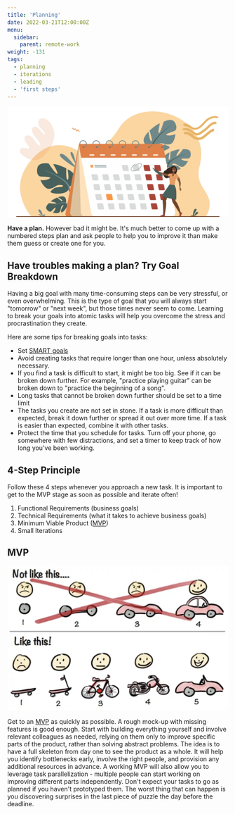 ```yaml
---
title: 'Planning'
date: 2022-03-21T12:00:00Z
menu:
  sidebar:
    parent: remote-work
weight: -131
tags:
  - planning
  - iterations
  - leading
  - 'first steps'
---
```


![Planning](/img/remote-work/planning.png)

**Have a plan.** However bad it might be. It's much better to come up with a numbered steps plan and ask people to help you to improve it than make them guess or create one for you.

## Have troubles making a plan? Try Goal Breakdown

Having a big goal with many time-consuming steps can be very stressful, or even overwhelming. This is the type of goal that you will always start "tomorrow" or "next week", but those times never seem to come. Learning to break your goals into atomic tasks will help you overcome the stress and procrastination they create.

Here are some tips for breaking goals into tasks: 
- Set [SMART goals](https://www.techrepublic.com/article/use-smart-goals-to-launch-management-by-objectives-plan/) 
- Avoid creating tasks that require longer than one hour, unless absolutely necessary.
- If you find a task is difficult to start, it might be too big. See if it can be broken down further. For example, "practice playing guitar" can be broken down to "practice the beginning of a song".
- Long tasks that cannot be broken down further should be set to a time limit
- The tasks you create are not set in stone. If a task is more difficult than expected, break it down further or spread it out over more time. If a task is easier than expected, combine it with other tasks.
- Protect the time that you schedule for tasks. Turn off your phone, go somewhere with few distractions, and set a timer to keep track of how long you've been working.

## 4-Step Principle

Follow these 4 steps whenever you approach a new task. It is important to get to the MVP stage as soon as possible and iterate often!

1. Functional Requirements (business goals)
1. Technical Requirements (what it takes to achieve business goals)
1. Minimum Viable Product ([MVP](#mvp))
1. Small Iterations

## MVP

![Minimum Viable Product](/img/mvp.png)

Get to an [MVP](https://en.wikipedia.org/wiki/Minimum_viable_product) as quickly as possible. A rough mock-up with missing features is good enough. Start with building everything yourself and involve relevant colleagues as needed, relying on them only to improve specific parts of the product, rather than solving abstract problems. The idea is to have a full skeleton from day one to see the product as a whole. It will help you identify bottlenecks early, involve the right people, and provision any additional resources in advance. A working MVP will also allow you to leverage task parallelization - multiple people can start working on improving different parts independently. Don't expect your tasks to go as planned if you haven't prototyped them. The worst thing that can happen is you discovering surprises in the last piece of puzzle the day before the deadline.